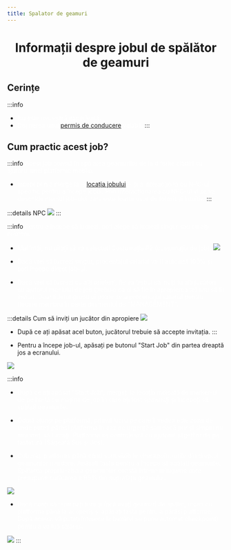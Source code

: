 ```yaml
---
title: Spalator de geamuri
---
```


<script setup> 
    import KeyIcon from '../.vitepress/components/KeyIcon.vue'
</script>

# <span class="title-font"><center>Informații despre jobul de spălător de geamuri</center></span>

## <span class="header-font">Cerințe</span>

:::info
- <span style="color:white">Nu este necesară experiență.</span>
- <span style="color:white">Deținerea unui [permis de conducere](/general/scoala) valabil.</span>
:::

## <span class="header-font">Cum practic acest job?</span>

:::info
<span style="color:white">Acest job constă în spălarea geamurilor de la diferite clădiri cu ajutorul unei platforme mobile.</span>

- <span style="color:white">Începi prin a merge la ->[locația jobului](locatii)<- și a interacționa cu NPC-ul specific pentru a începe jobul. Prin interacționarea cu NPC-ul vi se va deschide meniul job-ului care este foarte ușor de folosit și intuitiv.</span>
:::

:::details NPC
![](https://i.imgur.com/E4uEVAZ.png)
:::

:::info
<span style="color:white">Pentru a începe să lucrezi, poți alege să lucrezi singur sau cu alți prieteni.</span>
- <span style="color:white">Mai întâi, nu uitați să vă selectați Costumația #2 (costumația de job).</span>
![](https://i.imgur.com/MxO0uSZ.png)

- <span style="color:white">Dacă vrei să lucrezi singur, procentajul salarial va fi automat 100% și poți începe direct job-ul.</span>
- <span style="color:white">Dacă vrei să lucrezi cu alți prieteni, fie va trebui să inviți tu alți jucători cu ajutorul meniului de job (trebuie ca ei să fie în apropierea ta) sau să fii invitat. Doar liderul grupului poate seta procentajul salarial pentru fiecare membru în parte din meniul de "MANAGEMENT".</span>

:::details Cum să inviți un jucător din apropiere
![](https://i.imgur.com/sbk13Po.png)
- După ce ați apăsat acel buton, jucătorul trebuie să accepte invitația.
:::

- Pentru a începe job-ul, apăsați pe butonul "Start Job" din partea dreaptă jos a ecranului.

![](https://i.imgur.com/KTrssg4.png)

:::info
- <span style="color:white">După ce ați apăsat "Start Job", mergeți la locația indicată de marker-ul de pe hartă cu mașina de job în care ați fost spawnați și începeți să spălați geamurile.</span>

- <span style="color:white">Odată ajunși pe platformă, primul lucru pe care îl vedeți este zona de unde puteți părăsi platforma în caz de urgență sau dacă pur și simplu nu mai vreți să lucrați. Platforma se controlează cu ajutorul săgeților de pe tastatură (Săgeată Sus și Jos).</span>

- <span style="color:white">Coborâți platforma până când sunt vizibile checkpoint-urile din dreptul geamurilor murdare. Apăsați tasta <KeyIcon keyType="e"/> pentru a începe să spălați geamurile. Spălarea propriu-zisă a geamurilor constă într-un minigame care presupune curățarea a 95% din suprafața geamului.</span>

![](https://i.imgur.com/lI8RJC2.gif)

- <span style="color:white">Dacă doriți să terminați tura și încă aveți geamuri de spălat, urcați cu platforma până la acoperiș și apăsați tasta <KeyIcon keyType="e"/> pentru a părăsi platforma. După aceea, vă puteți întoarce la bază(vi se pune automat checkpoint) pentru a vă lua salariul.</span>

![](https://i.imgur.com/KSdd3iW.gif)
:::